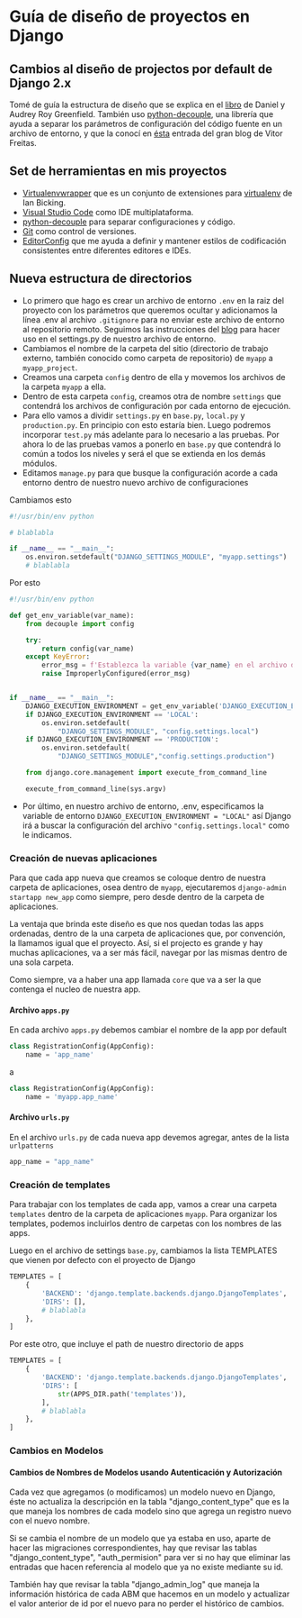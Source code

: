 # Guía de diseño de proyectos en Django

## Cambios al diseño de projectos por default de Django 2.x

Tomé de guía la estructura de diseño que se explica en el [libro](https://www.twoscoopspress.com/products/two-scoops-of-django-1-11) de Daniel y Audrey Roy Greenfield. También uso [python-decouple](https://pypi.org/project/python-decouple/), una librería que ayuda a separar los parámetros de configuración del código fuente en un archivo de entorno, y que la conocí en [ésta](https://simpleisbetterthancomplex.com/2015/11/26/package-of-the-week-python-decouple.html) entrada del gran blog de Vitor Freitas.

## Set de herramientas en mis proyectos

- [Virtualenvwrapper](https://virtualenvwrapper.readthedocs.io/en/latest/index.html) que es un conjunto de extensiones para [virtualenv](https://pypi.org/project/virtualenv/) de Ian Bicking.
- [Visual Studio Code](https://code.visualstudio.com/) como IDE multiplataforma.
- [python-decouple](https://pypi.org/project/python-decouple/) para separar configuraciones y código.
- [Git](https://git-scm.com/) como control de versiones.
- [EditorConfig](https://editorconfig.org/) que me ayuda a definir y mantener estilos de codificación consistentes entre diferentes editores e IDEs.

## Nueva estructura de directorios

- Lo primero que hago es crear un archivo de entorno `.env` en la raiz del proyecto con los parámetros que queremos ocultar y adicionamos la línea .env al archivo `.gitignore` para no enviar este archivo de entorno al repositorio remoto. Seguimos las instrucciones del [blog](https://simpleisbetterthancomplex.com/2015/11/26/package-of-the-week-python-decouple.html) para hacer uso en el settings.py de nuestro archivo de entorno.
- Cambiamos el nombre de la carpeta del sitio (directorio de trabajo externo, también conocido como carpeta de repositorio) de `myapp` a `myapp_project`.
- Creamos una carpeta `config` dentro de ella y movemos los archivos de la carpeta `myapp` a ella.
- Dentro de esta carpeta `config`, creamos otra de nombre `settings` que contendrá los archivos de configuración por cada entorno de ejecución.
- Para ello vamos a dividir `settings.py` en `base.py`, `local.py` y `production.py`. En principio con esto estaría bien. Luego podremos incorporar `test.py` más adelante para lo necesario a las pruebas. Por ahora lo de las pruebas vamos a ponerlo en `base.py` que contendrá lo común a todos los niveles y será el que se extienda en los demás módulos.
- Editamos `manage.py` para que busque la configuración acorde a cada entorno dentro de nuestro nuevo archivo de configuraciones

Cambiamos esto

```py
#!/usr/bin/env python

# blablabla

if __name__ == "__main__":
    os.environ.setdefault("DJANGO_SETTINGS_MODULE", "myapp.settings")
    # blablabla
```

Por esto

```py
#!/usr/bin/env python

def get_env_variable(var_name):
    from decouple import config

    try:
        return config(var_name)
    except KeyError:
        error_msg = f'Establezca la variable {var_name} en el archivo de entorno .env'
        raise ImproperlyConfigured(error_msg)


if __name__ == "__main__":
    DJANGO_EXECUTION_ENVIRONMENT = get_env_variable('DJANGO_EXECUTION_ENVIRONMENT')
    if DJANGO_EXECUTION_ENVIRONMENT == 'LOCAL':
        os.environ.setdefault(
            "DJANGO_SETTINGS_MODULE", "config.settings.local")
    if DJANGO_EXECUTION_ENVIRONMENT == 'PRODUCTION':
        os.environ.setdefault(
            "DJANGO_SETTINGS_MODULE","config.settings.production")

    from django.core.management import execute_from_command_line

    execute_from_command_line(sys.argv)
```

- Por último, en nuestro archivo de entorno, .env, especificamos la variable de entorno `DJANGO_EXECUTION_ENVIRONMENT = "LOCAL"` así Django irá a buscar la configuración del archivo `"config.settings.local"` como le indicamos.

### Creación de nuevas aplicaciones

Para que cada app nueva que creamos se coloque dentro de nuestra carpeta de aplicaciones, osea dentro de `myapp`, ejecutaremos `django-admin startapp new_app` como siempre, pero desde dentro de la carpeta de aplicaciones.

La ventaja que brinda este diseño es que nos quedan todas las apps ordenadas, dentro de la una carpeta de aplicaciones que, por convención, la llamamos igual que el proyecto. Así, si el projecto es grande y hay muchas aplicaciones, va a ser más fácil, navegar por las mismas dentro de una sola carpeta.

Como siempre, va a haber una app llamada `core` que va a ser la que contenga el nucleo de nuestra app.

#### Archivo `apps.py`

En cada archivo `apps.py` debemos cambiar el nombre de la app por default

```py
class RegistrationConfig(AppConfig):
    name = 'app_name'
```

a

```py
class RegistrationConfig(AppConfig):
    name = 'myapp.app_name'
```

#### Archivo `urls.py`

En el archivo `urls.py` de cada nueva app devemos agregar, antes de la lista `urlpatterns`

```py
app_name = "app_name"
```

### Creación de templates

Para trabajar con los templates de cada app, vamos a crear una carpeta `templates` dentro de la carpeta de aplicaciones `myapp`. Para organizar los templates, podemos incluirlos dentro de carpetas con los nombres de las apps.

Luego en el archivo de settings `base.py`, cambiamos la lista TEMPLATES que vienen por defecto con el proyecto de Django

```py
TEMPLATES = [
    {
        'BACKEND': 'django.template.backends.django.DjangoTemplates',
        'DIRS': [],
        # blablabla
    },
]

```

Por este otro, que incluye el path de nuestro directorio de apps

```py
TEMPLATES = [
    {
        'BACKEND': 'django.template.backends.django.DjangoTemplates',
        'DIRS': [
            str(APPS_DIR.path('templates')),
        ],
        # blablabla
    },
]
```

### Cambios en Modelos

#### Cambios de Nombres de Modelos usando Autenticación y Autorización

Cada vez que agregamos (o modificamos) un modelo nuevo en Django, éste no actualiza la descripción en la tabla "django_content_type" que es la que maneja los nombres de cada modelo sino que agrega un registro nuevo con el nuevo nombre.

Si se cambia el nombre de un modelo que ya estaba en uso, aparte de hacer las migraciones correspondientes, hay que revisar las tablas "django_content_type", "auth_permision" para ver si no hay que eliminar las entradas que hacen referencia al modelo que ya no existe mediante su id.

También hay que revisar la tabla "django_admin_log" que maneja la información histórica de cada ABM que hacemos en un modelo y actualizar el valor anterior de id por el nuevo para no perder el histórico de cambios.
